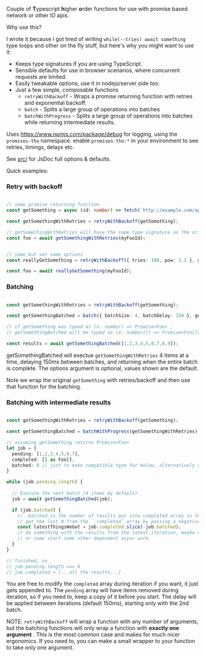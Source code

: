 
Couple of **T**ypescript **h**igher **o**rder functions for use with promise based network or other IO apis.

Why use this? 

I wrote it because I got tired of writing  `while(--tries) await something ` type loops and
other on the fly stuff, but here's why you might want to use it:  

- Keeps type signatures if you are using TypeScript. 
- Sensible defaults for use in browser scenarios, where concurrent requests are limited.
- Easily tweakable options, use it in nodejs/server side too.
- Just a few simple, composable functions
  - `retryWithBackoff` - Wraps a promise returning function with retries and exponential backoff. 
  - `batch` - Splits a large group of operations into batches 
  - `batchWithProgress` - Splits a large group of operations into batches while returning intermediate results. 


Uses https://www.npmjs.com/package/debug for logging, using the `promises-tho` namespace. enable `promises-tho:*` in your environment to see retries, timings, delays etc.  


See [src/](src/) for JsDoc full options & defaults.  

Quick examples:

### Retry with backoff

```typescript 

// some promise returning function. 
const getSomething = async (id: number) => fetch(`http://example.com/api/foo/${id}`).then(x => x.json() as Foo)

const getSomethingWithRetries = retryWithBackoff(getSomething); 

// getSomethingWithRetries will have the same type signature as the original.  
const foo = await getSomethingWithRetries(myFooId);

```

```typescript

// same but set some options
const reallyGetSomething = retryWithBackoff({ tries: 100, pow: 1.2 }, getSomething); 

const foo = await reallyGetSomething(myFooId);


```

### Batching

```typescript

const getSomethingWithRetries = retryWithBackoff(getSomething); 

const getSomethingBatched = batch({ batchSize: 4, batchDelay: 150 }, getSomethingWithRetries); 

// if getSomething was typed as (x: number) => Promise<Foo> , 
// getSomethingBatched will be typed as (x: number[]) => Promise<Foo[]>

const results = await getSomethingBatched([1,2,3,4,5,6,7,8,9]);


```

getSomethingBatched will exectue `getSomethingWithRetries` 4 items at a time, delaying 150ms between batches, 
and returning when the entire batch is complete. The options argument is optional, values shown are the default.

Note we wrap the original `getSomething` with retries/backoff and then use that function for the batching.


### Batching with intermediate results


```typescript

const getSomethingWithRetries = retryWithBackoff(getSomething); 

const getSomethingBatched = batchWithProgress(getSomethingWithRetries); 

// assuming getSomething returns Promise<Foo>
let job = {
  pending: [1,2,3,4,5,6,7],
  completed: [] as Foo[],
  batched: 0 // just to make compatible type for below, alternatively use type annotation with let.    
}

while (job.pending.length) {
  
  // Execute the next batch (4 items by default)
  job = await getSomethingBatched(job);

  if (job.batched) {
    // .batched is the number of results put into completed array in the last iteration.
    // get the last N from the `.completed` array by passing a negative index to slice, 
    const latestThingsWeGot = job.completed.slice(-job.batched); 
    // do something with the results from the latest iteration, maybe diplay in UI 
    // or some start some other dependent async work. 
  }
}

// finished, so 
// job.pending.length === 0
// job.completed = [...all the results...]

```

You are free to modify the `completed` array during iteration if you want, it just gets appended to. 
The `pending` array will have items removed during iteration, so if you need to, keep a copy of it 
before you start. The delay will be applied between iterations (default 150ms), starting only with the 
2nd batch.


NOTE: `retryWithBackoff` will wrap a function with any number of arguments, but the batching functions
will only wrap a function with **exactly one argument** . This is the most common case and makes for much 
nicer ergonomics. If you need to, you can make a small wrapper to your function to take only one argument.






